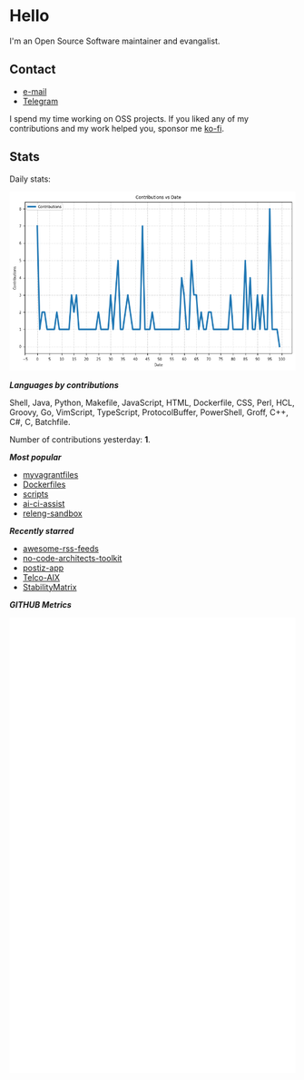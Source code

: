 
# Hello

I'm an Open Source Software maintainer and evangalist.

## Contact

- [e-mail](mailto:askb23@gmail.com)
- [Telegram]()

I spend my time working on OSS projects. If you liked any of
my contributions and my work helped you, sponsor me [ko-fi](https://ko-fi.com/askb23).

## Stats

Daily stats:

![contributions graph](graph.png)

***Languages by contributions***

Shell, Java, Python, Makefile, JavaScript, HTML, Dockerfile, CSS, Perl, HCL, Groovy, Go, VimScript, TypeScript, ProtocolBuffer, PowerShell, Groff, C++, C#, C, Batchfile.

Number of contributions yesterday: **1**.

***Most popular***

- [myvagrantfiles](https://github.com/askb/myvagrantfiles)
- [Dockerfiles](https://github.com/askb/Dockerfiles)
- [scripts](https://github.com/askb/scripts)
- [ai-ci-assist](https://github.com/askb/ai-ci-assist)
- [releng-sandbox](https://github.com/opendaylight/releng-sandbox)

***Recently starred***

- [awesome-rss-feeds](https://github.com/plenaryapp/awesome-rss-feeds)
- [no-code-architects-toolkit](https://github.com/stephengpope/no-code-architects-toolkit)
- [postiz-app](https://github.com/gitroomhq/postiz-app)
- [Telco-AIX](https://github.com/open-experiments/Telco-AIX)
- [StabilityMatrix](https://github.com/LykosAI/StabilityMatrix)

***GITHUB Metrics***

![Metrics](https://github.com/askb/askb/blob/main/github-metrics.svg)


